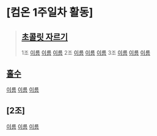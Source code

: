 # [컴온 1주일차 활동]

> ## [초콜릿 자르기](https://www.acmicpc.net/problem/2163)
>
> 1조 [이름](문제주소) [이름](문제주소) [이름](문제주소)
> 2조 [이름](문제주소) [이름](문제주소) [이름](문제주소)
> 3조 [이름](문제주소) [이름](문제주소) [이름](문제주소)

## [홀수](https://www.acmicpc.net/problem/2576)

[이름](문제주소) [이름](문제주소) [이름](문제주소)

## [2조]

[이름](문제주소) [이름](문제주소) [이름](문제주소)

